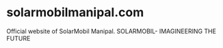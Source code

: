 # solarmobilmanipal.com
Official website of SolarMobil Manipal.
SOLARMOBIL- IMAGINEERING THE FUTURE
